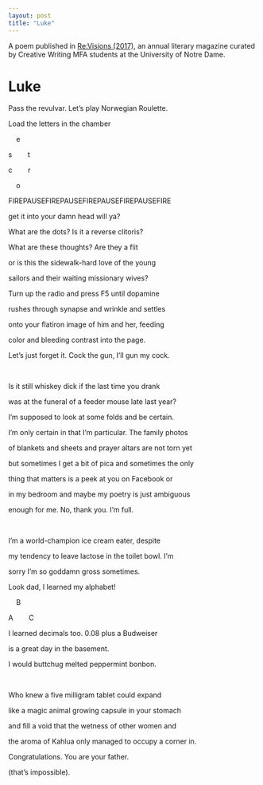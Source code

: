 ```yaml
---
layout: post
title: "Luke"
---
```


A poem published in [Re:Visions (2017)](https://issuu.com/nd_mfa_creative_writing/docs/revisions2017), an annual literary magazine curated by Creative Writing MFA students at the University of Notre Dame.

# Luke 

Pass the revulvar. Let’s play Norwegian Roulette.

Load the letters in the chamber


&nbsp;&nbsp;&nbsp;&nbsp;e

s&nbsp;&nbsp;&nbsp;&nbsp;&nbsp;&nbsp;&nbsp;&nbsp;t

c&nbsp;&nbsp;&nbsp;&nbsp;&nbsp;&nbsp;&nbsp;&nbsp;r

&nbsp;&nbsp;&nbsp;&nbsp;o


FIREPAUSEFIREPAUSEFIREPAUSEFIREPAUSEFIRE

get it into your damn head will ya?

What are the dots? Is it a reverse clitoris?

What are these thoughts? Are they a flit

or is this the sidewalk-hard love of the young

sailors and their waiting missionary wives?

Turn up the radio and press F5 until dopamine

rushes through synapse and wrinkle and settles

onto your flatiron image of him and her, feeding

color and bleeding contrast into the page.

Let’s just forget it. Cock the gun, I’ll gun my cock.

&nbsp;

Is it still whiskey dick if the last time you drank

was at the funeral of a feeder mouse late last year?

I’m supposed to look at some folds and be certain.

I’m only certain in that I’m particular. The family photos

of blankets and sheets and prayer altars are not torn yet

but sometimes I get a bit of pica and sometimes the only

thing that matters is a peek at you on Facebook or

in my bedroom and maybe my poetry is just ambiguous

enough for me. No, thank you. I’m full.

&nbsp;

I’m a world-champion ice cream eater, despite

my tendency to leave lactose in the toilet bowl. I’m

sorry I’m so goddamn gross sometimes.

Look dad, I learned my alphabet!

&nbsp;&nbsp;&nbsp;&nbsp;B

A&nbsp;&nbsp;&nbsp;&nbsp;&nbsp;&nbsp;&nbsp;&nbsp;C

I learned decimals too. 0.08 plus a Budweiser

is a great day in the basement.

I would buttchug melted peppermint bonbon.

&nbsp;

Who knew a five milligram tablet could expand

like a magic animal growing capsule in your stomach

and fill a void that the wetness of other women and

the aroma of Kahlua only managed to occupy a corner in.

Congratulations. You are your father.

(that’s impossible).


